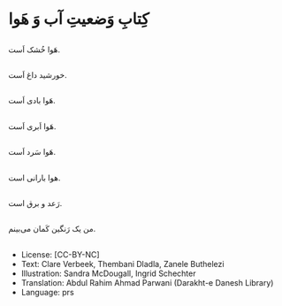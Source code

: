 # کِتابِ وَضعیتِ آب وَ هَوا

##
هَوا خُشک اَست.

##
خورشید داغ اَست.

##
هَوا بادی اَست.

##
هَوا اَبری اَست.

##
هَوا سَرد اَست.

##
هوا بارانی است.

##
رَعد و برق است.

##
من یک رَنگین کَمان می‌بینم.

##
* License: [CC-BY-NC]
* Text: Clare Verbeek, Thembani Dladla, Zanele Buthelezi
* Illustration: Sandra McDougall, Ingrid Schechter
* Translation: Abdul Rahim Ahmad Parwani (Darakht-e Danesh Library)
* Language: prs
